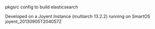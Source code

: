 pkgsrc config to build elasticsearch

Developed on a Joyent Instance (multiarch 13.2.2) running on SmartOS joyent_20130905T204057Z
